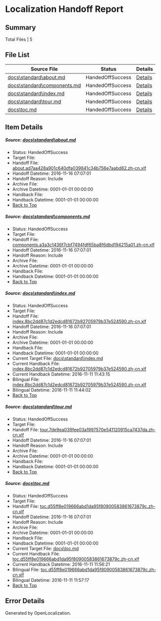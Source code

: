 # <a name='report-top'></a> Localization Handoff Report

## Summary
 Total Files | 5

## File List
 Source File | Status | Details 
 ----------- | ------ | ------- 
 [docs\standard\about.md](https://github.com/dotnet/docs/blob/254e89abefd28419bd2f36a047e4df939f7ff8da/docs/standard/about.md) | HandedOffSuccess | [Details](#93a1bebd3d164d13e513f48b5fd65ad9e587cb0f3185)
 [docs\standard\components.md](https://github.com/dotnet/docs/blob/254e89abefd28419bd2f36a047e4df939f7ff8da/docs/standard/components.md) | HandedOffSuccess | [Details](#d0cd8f44876038167db23e7fd1e5a893460f3d733267)
 [docs\standard\index.md](https://github.com/dotnet/docs/blob/254e89abefd28419bd2f36a047e4df939f7ff8da/docs/standard/index.md) | HandedOffSuccess | [Details](#8eb9274def2683fae20765cbf701b706293744fc3298)
 [docs\standard\tour.md](https://github.com/dotnet/docs/blob/254e89abefd28419bd2f36a047e4df939f7ff8da/docs/standard/tour.md) | HandedOffSuccess | [Details](#97c0ca7c886a5170e0ca9c8ca4f5f18b77830bcc3311)
 [docs\toc.md](https://github.com/dotnet/docs/blob/254e89abefd28419bd2f36a047e4df939f7ff8da/docs/toc.md) | HandedOffSuccess | [Details](#a12bea66707eb71775397177c75c924afe13485c3313)

## Item Details
##### <a name='93a1bebd3d164d13e513f48b5fd65ad9e587cb0f3185'></a> Source: [docs\standard\about.md](https://github.com/dotnet/docs/blob/254e89abefd28419bd2f36a047e4df939f7ff8da/docs/standard/about.md)
* Status: HandedOffSuccess
* Target File: 
* Handoff File: [about.ad7aa428a901c640dfa039841c34b756e7aabd82.zh-cn.xlf](https://github.com/dotnet/docs.handoff/blob/f3fd91d4ee1b7fbd54c9088e65cd31a3d1b5fae9/ol-handoff/dotnet/docs.zh-cn/master/ht-p2/about.ad7aa428a901c640dfa039841c34b756e7aabd82.zh-cn.xlf)
* Handoff Datetime: 2016-11-16 07:07:01
* Handoff Reason: Include
* Archive File: 
* Archive Datetime: 0001-01-01 00:00:00
* Handback File: 
* Handback Datetime: 0001-01-01 00:00:00
* [Back to Top](#report-top)

##### <a name='d0cd8f44876038167db23e7fd1e5a893460f3d733267'></a> Source: [docs\standard\components.md](https://github.com/dotnet/docs/blob/254e89abefd28419bd2f36a047e4df939f7ff8da/docs/standard/components.md)
* Status: HandedOffSuccess
* Target File: 
* Handoff File: [components.a3a3c1436f7cbf7494fdf65ba8f6dbd194215a01.zh-cn.xlf](https://github.com/dotnet/docs.handoff/blob/f3fd91d4ee1b7fbd54c9088e65cd31a3d1b5fae9/ol-handoff/dotnet/docs.zh-cn/master/ht-p2/components.a3a3c1436f7cbf7494fdf65ba8f6dbd194215a01.zh-cn.xlf)
* Handoff Datetime: 2016-11-16 07:07:01
* Handoff Reason: Include
* Archive File: 
* Archive Datetime: 0001-01-01 00:00:00
* Handback File: 
* Handback Datetime: 0001-01-01 00:00:00
* [Back to Top](#report-top)

##### <a name='8eb9274def2683fae20765cbf701b706293744fc3298'></a> Source: [docs\standard\index.md](https://github.com/dotnet/docs/blob/254e89abefd28419bd2f36a047e4df939f7ff8da/docs/standard/index.md)
* Status: HandedOffSuccess
* Target File: 
* Handoff File: [index.8bc2dd87c1d2edcd81672b92705979b37e524590.zh-cn.xlf](https://github.com/dotnet/docs.handoff/blob/f3fd91d4ee1b7fbd54c9088e65cd31a3d1b5fae9/ol-handoff/dotnet/docs.zh-cn/master/ht-p1/index.8bc2dd87c1d2edcd81672b92705979b37e524590.zh-cn.xlf)
* Handoff Datetime: 2016-11-16 07:07:01
* Handoff Reason: Include
* Archive File: 
* Archive Datetime: 0001-01-01 00:00:00
* Handback File: 
* Handback Datetime: 0001-01-01 00:00:00
* Current Target File: [docs\standard\index.md](https://github.com/dotnet/docs.zh-cn/blob/964b29b3ce1c4c47abb6131ba3671a20cd01b716/docs/standard/index.md)
* Current Handback File: [index.8bc2dd87c1d2edcd81672b92705979b37e524590.zh-cn.xlf](https://github.com/dotnet/docs.handback/blob/f904c223f8a3602fe179be21a72039723005bb43/ol-handback/dotnet/docs.zh-cn/master/ht-p1/index.8bc2dd87c1d2edcd81672b92705979b37e524590.zh-cn.xlf)
* Current Handback Datetime: 2016-11-11 11:43:15
* Bilingual File: [index.8bc2dd87c1d2edcd81672b92705979b37e524590.zh-cn.xlf](https://github.com/dotnet/docs.handback/blob/f904c223f8a3602fe179be21a72039723005bb43/ol-handback/dotnet/docs.zh-cn/master/ht-p1/index.8bc2dd87c1d2edcd81672b92705979b37e524590.zh-cn.xlf)
* Bilingual Datetime: 2016-11-11 11:44:02
* [Back to Top](#report-top)

##### <a name='97c0ca7c886a5170e0ca9c8ca4f5f18b77830bcc3311'></a> Source: [docs\standard\tour.md](https://github.com/dotnet/docs/blob/254e89abefd28419bd2f36a047e4df939f7ff8da/docs/standard/tour.md)
* Status: HandedOffSuccess
* Target File: 
* Handoff File: [tour.7de9ea039fee03a1997570e541120915ca7437da.zh-cn.xlf](https://github.com/dotnet/docs.handoff/blob/f3fd91d4ee1b7fbd54c9088e65cd31a3d1b5fae9/ol-handoff/dotnet/docs.zh-cn/master/ht-p2/tour.7de9ea039fee03a1997570e541120915ca7437da.zh-cn.xlf)
* Handoff Datetime: 2016-11-16 07:07:01
* Handoff Reason: Include
* Archive File: 
* Archive Datetime: 0001-01-01 00:00:00
* Handback File: 
* Handback Datetime: 0001-01-01 00:00:00
* [Back to Top](#report-top)

##### <a name='a12bea66707eb71775397177c75c924afe13485c3313'></a> Source: [docs\toc.md](https://github.com/dotnet/docs/blob/254e89abefd28419bd2f36a047e4df939f7ff8da/docs/toc.md)
* Status: HandedOffSuccess
* Target File: 
* Handoff File: [toc.d55ff8e019666abd1da95f80900583861673879c.zh-cn.xlf](https://github.com/dotnet/docs.handoff/blob/f3fd91d4ee1b7fbd54c9088e65cd31a3d1b5fae9/ol-handoff/dotnet/docs.zh-cn/master/ht-p1/toc.d55ff8e019666abd1da95f80900583861673879c.zh-cn.xlf)
* Handoff Datetime: 2016-11-16 07:07:01
* Handoff Reason: Include
* Archive File: 
* Archive Datetime: 0001-01-01 00:00:00
* Handback File: 
* Handback Datetime: 0001-01-01 00:00:00
* Current Target File: [docs\toc.md](https://github.com/dotnet/docs.zh-cn/blob/a7a75d4a1d52ffb2616047167d0c7222c7b78426/docs/toc.md)
* Current Handback File: [toc.d55ff8e019666abd1da95f80900583861673879c.zh-cn.xlf](https://github.com/dotnet/docs.handback/blob/3f2bce27bcf66455b685a34ce3a2d315d2c91c5e/ol-handback/dotnet/docs.zh-cn/master/ht-p1/toc.d55ff8e019666abd1da95f80900583861673879c.zh-cn.xlf)
* Current Handback Datetime: 2016-11-11 11:56:21
* Bilingual File: [toc.d55ff8e019666abd1da95f80900583861673879c.zh-cn.xlf](https://github.com/dotnet/docs.handback/blob/3f2bce27bcf66455b685a34ce3a2d315d2c91c5e/ol-handback/dotnet/docs.zh-cn/master/ht-p1/toc.d55ff8e019666abd1da95f80900583861673879c.zh-cn.xlf)
* Bilingual Datetime: 2016-11-11 11:57:17
* [Back to Top](#report-top)


## Error Details

Generated by OpenLocalization.
